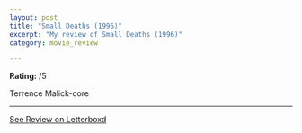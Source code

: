 ```yaml
---
layout: post
title: "Small Deaths (1996)"
excerpt: "My review of Small Deaths (1996)"
category: movie_review

---
```


**Rating:** /5

Terrence Malick-core

<hr>

[See Review on Letterboxd](https://boxd.it/4btHeJ)
